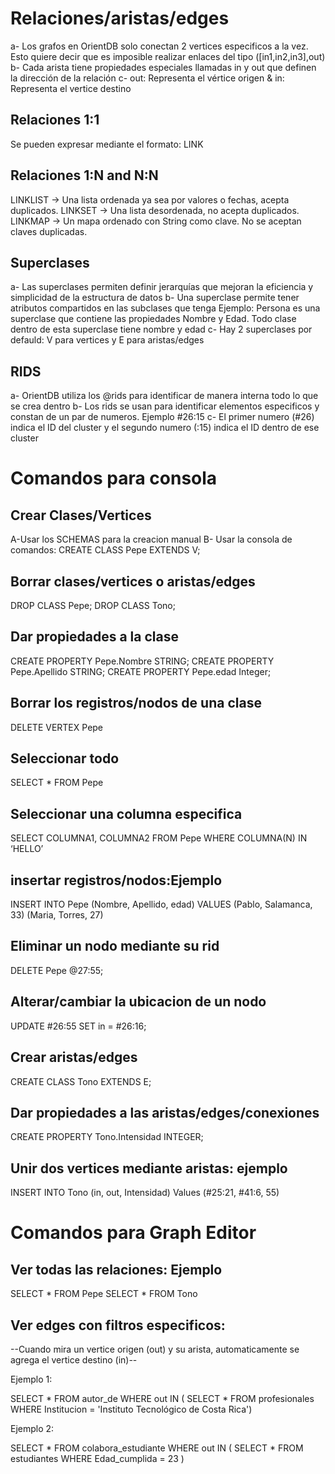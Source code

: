 # Relaciones/aristas/edges
a- Los grafos en OrientDB solo conectan 2 vertices especificos a la vez. Esto quiere decir que es imposible realizar enlaces del tipo ([in1,in2,in3],out)
b- Cada arista tiene propiedades especiales llamadas in y out que definen la dirección de la relación
c- out: Representa el vértice origen  &  in: Representa el vertice destino

## Relaciones 1:1
Se pueden expresar mediante el formato: LINK

## Relaciones 1:N and N:N
LINKLIST -> Una lista ordenada ya sea por valores o fechas, acepta duplicados.
LINKSET -> Una lista desordenada, no acepta duplicados.
LINKMAP -> Un mapa ordenado con String como clave. No se aceptan claves duplicadas.

## Superclases
a- Las superclases permiten definir jerarquías que mejoran la eficiencia y simplicidad de la estructura de datos
b- Una superclase permite tener atributos compartidos en las subclases que tenga
Ejemplo: Persona es una superclase que contiene las propiedades Nombre y Edad. Todo clase dentro de esta superclase tiene nombre y edad
c- Hay 2 superclases por defauld: V para vertices y E para aristas/edges

## RIDS
a- OrientDB utiliza los @rids para identificar de manera interna todo lo que se crea dentro
b- Los rids se usan para identificar elementos especificos y constan de un par de numeros. Ejemplo #26:15
c- El primer numero (#26) indica el ID del cluster y el segundo numero (:15) indica el ID dentro de ese cluster


# Comandos para consola
## Crear Clases/Vertices
A-Usar los SCHEMAS para la creacion manual
B- Usar la consola de comandos: CREATE CLASS Pepe EXTENDS V;

## Borrar clases/vertices o aristas/edges
DROP CLASS Pepe; DROP CLASS Tono;

## Dar propiedades a la clase
CREATE PROPERTY Pepe.Nombre STRING;
CREATE PROPERTY Pepe.Apellido STRING;
CREATE PROPERTY Pepe.edad Integer;

## Borrar los registros/nodos de una clase
DELETE VERTEX Pepe

## Seleccionar todo 
SELECT *
FROM Pepe

## Seleccionar una columna especifica
SELECT COLUMNA1, COLUMNA2
FROM Pepe
WHERE COLUMNA(N) IN ‘HELLO’

## insertar registros/nodos:Ejemplo
INSERT INTO Pepe (Nombre, Apellido, edad) 
VALUES 
(Pablo, Salamanca, 33)
(Maria, Torres, 27)

## Eliminar un nodo mediante su rid
DELETE Pepe @27:55;

## Alterar/cambiar la ubicacion de un nodo
UPDATE #26:55 SET in = #26:16;

## Crear aristas/edges
CREATE CLASS Tono EXTENDS E;

## Dar propiedades a las aristas/edges/conexiones
CREATE PROPERTY Tono.Intensidad INTEGER;

## Unir dos vertices mediante aristas: ejemplo
INSERT INTO Tono (in, out, Intensidad)
Values
(#25:21, #41:6, 55) 


# Comandos para Graph Editor
## Ver todas las relaciones: Ejemplo
SELECT * FROM Pepe
SELECT * FROM Tono

## Ver edges con filtros especificos: 
--Cuando mira un vertice origen (out) y su arista, automaticamente se agrega el vertice destino (in)-- 

Ejemplo 1: 

SELECT *
FROM autor_de 
WHERE out IN (
  				SELECT *
  				FROM profesionales 
  				WHERE Institucion = 'Instituto Tecnológico de Costa Rica')

Ejemplo 2:

SELECT * 
FROM colabora_estudiante
WHERE out IN (
    SELECT * 
    FROM estudiantes
    WHERE Edad_cumplida = 23
)
